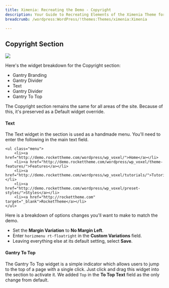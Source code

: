 ```yaml
---
title: Ximenia: Recreating the Demo - Copyright
description: Your Guide to Recreating Elements of the Ximenia Theme for WordPress
breadcrumb: /wordpress:WordPress/!themes:Themes/ximenia:Ximenia

---
```


Copyright Section
-----
![][demo2]

Here's the widget breakdown for the Copyright section:

* Gantry Branding
* Gantry Divider
* Text
* Gantry Divider
* Gantry To Top

The Copyright section remains the same for all areas of the site. Because of this, it's preserved as a Default widget override.

#### Text
The Text widget in the section is used as a handmade menu. You'll need to enter the following in the main text field.

~~~
<ul class="menu">
	<li><a href="http://demo.rockettheme.com/wordpress/wp_voxel/">Home</a></li>
	<li><a href="http://demo.rockettheme.com/wordpress/wp_voxel/theme-features/">Features</a></li>
	<li><a href="http://demo.rockettheme.com/wordpress/wp_voxel/tutorials/">Tutorials</a></li>
	<li><a href="http://demo.rockettheme.com/wordpress/wp_voxel/preset-styles/">Styles</a></li>
	<li><a href="http://rockettheme.com" target="_blank">RocketTheme</a></li>
</ul>
~~~

Here is a breakdown of options changes you'll want to make to match the demo.

* Set the **Margin Variation** to **No Margin Left**.
* Enter `horizmenu rt-floatright` in the **Custom Variations** field.
* Leaving everything else at its default setting, select **Save**.

#### Gantry To Top
The Gantry To Top widget is a simple indicator which allows users to jump to the top of a page with a single click. Just click and drag this widget into the section to activate it. We added `Top` in the **To Top Text** field as the only change from default.

[demo2]: assets/wp_Ximenia_demo_7.jpeg